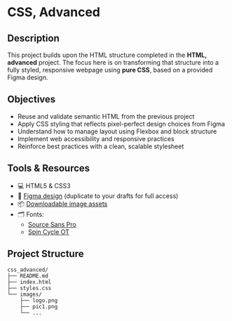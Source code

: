# CSS, Advanced

## Description

This project builds upon the HTML structure completed in the **HTML, advanced** project. The focus here is on transforming that structure into a fully styled, responsive webpage using **pure CSS**, based on a provided Figma design.

## Objectives

- Reuse and validate semantic HTML from the previous project
- Apply CSS styling that reflects pixel-perfect design choices from Figma
- Understand how to manage layout using Flexbox and block structure
- Implement web accessibility and responsive practices
- Reinforce best practices with a clean, scalable stylesheet

## Tools & Resources

- 💻 HTML5 & CSS3
- 🎨 [Figma design](https://www.figma.com) (duplicate to your drafts for full access)
- 📦 [Downloadable image assets](https://s3.amazonaws.com/alx-intranet.hbtn.io/images_project_101192.zip)
- 🗂 Fonts:
  - [Source Sans Pro](https://fonts.google.com/specimen/Source+Sans+Pro)
  - [Spin Cycle OT](https://www.myfonts.com/fonts/spincycle/spin-cycle-ot/)

## Project Structure

```plaintext
css_advanced/
├── README.md
├── index.html
├── styles.css
└── images/
    ├── logo.png
    ├── pic1.png
    └── ...

